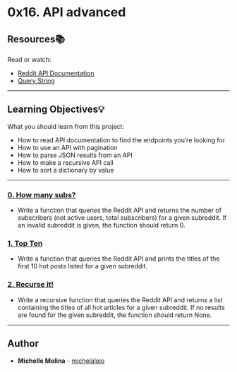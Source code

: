 # 0x16. API advanced

## Resources:books:
Read or watch:
* [Reddit API Documentation](https://intranet.hbtn.io/rltoken/odMvR9obKnQCx5EaM6_YFA)
* [Query String](https://intranet.hbtn.io/rltoken/KtHEZIjOvJXYtufkJE1r4A)

---
## Learning Objectives:bulb:
What you should learn from this project:

* How to read API documentation to find the endpoints you’re looking for
* How to use an API with pagination
* How to parse JSON results from an API
* How to make a recursive API call
* How to sort a dictionary by value

---

### [0. How many subs?](./0-subs.py)
* Write a function that queries the Reddit API and returns the number of subscribers (not active users, total subscribers) for a given subreddit. If an invalid subreddit is given, the function should return 0.


### [1. Top Ten](./1-top_ten.py)
* Write a function that queries the Reddit API and prints the titles of the first 10 hot posts listed for a given subreddit.


### [2. Recurse it!](./2-recurse.py)
* Write a recursive function that queries the Reddit API and returns a list containing the titles of all hot articles for a given subreddit. If no results are found for the given subreddit, the function should return None.

---

## Author
* **Michelle Molina** - [michelalejo](https://github.com/michelalejo)
